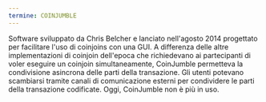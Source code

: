```yaml
---
termine: COINJUMBLE
---
```


Software sviluppato da Chris Belcher e lanciato nell'agosto 2014 progettato per facilitare l'uso di coinjoins con una GUI. A differenza delle altre implementazioni di coinjoin dell'epoca che richiedevano ai partecipanti di voler eseguire un coinjoin simultaneamente, CoinJumble permetteva la condivisione asincrona delle parti della transazione. Gli utenti potevano scambiarsi tramite canali di comunicazione esterni per condividere le parti della transazione codificate. Oggi, CoinJumble non è più in uso.